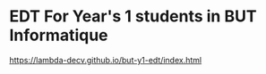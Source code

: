 # EDT For Year's 1 students in BUT Informatique
https://lambda-decv.github.io/but-y1-edt/index.html
